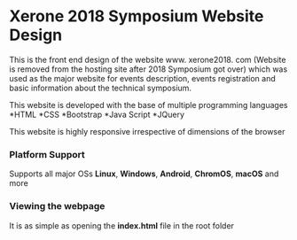 # Xerone 2018 Symposium Website Design
This is the front end design of the website www. xerone2018. com (Website is removed from the hosting site after 2018 Symposium got over) which was used as the major website for events description, events registration and basic information about the technical symposium.

This website is developed with the base of multiple programming languages
*HTML
*CSS
*Bootstrap
*Java Script
*JQuery

This website is highly responsive irrespective of dimensions of the browser

### Platform Support
Supports all major OSs __Linux__, __Windows__, __Android__, __ChromOS__, __macOS__ and more

### Viewing the webpage
It is as simple as opening the __index.html__ file in the root folder
